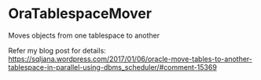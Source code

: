 # OraTablespaceMover
Moves objects from one tablespace to another

Refer my blog post for details:
https://sqljana.wordpress.com/2017/01/06/oracle-move-tables-to-another-tablespace-in-parallel-using-dbms_scheduler/#comment-15369
